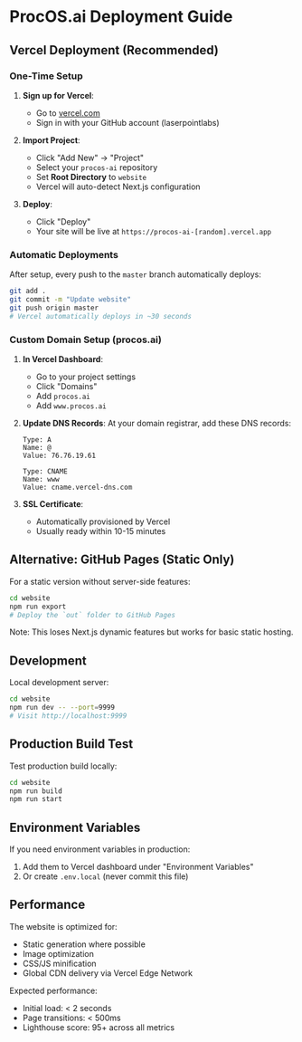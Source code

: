 # ProcOS.ai Deployment Guide

## Vercel Deployment (Recommended)

### One-Time Setup

1. **Sign up for Vercel**:
   - Go to [vercel.com](https://vercel.com)
   - Sign in with your GitHub account (laserpointlabs)

2. **Import Project**:
   - Click "Add New" → "Project"
   - Select your `procos-ai` repository
   - Set **Root Directory** to `website`
   - Vercel will auto-detect Next.js configuration

3. **Deploy**:
   - Click "Deploy"
   - Your site will be live at `https://procos-ai-[random].vercel.app`

### Automatic Deployments

After setup, every push to the `master` branch automatically deploys:
```bash
git add .
git commit -m "Update website"
git push origin master
# Vercel automatically deploys in ~30 seconds
```

### Custom Domain Setup (procos.ai)

1. **In Vercel Dashboard**:
   - Go to your project settings
   - Click "Domains"
   - Add `procos.ai`
   - Add `www.procos.ai`

2. **Update DNS Records**:
   At your domain registrar, add these DNS records:
   ```
   Type: A
   Name: @
   Value: 76.76.19.61

   Type: CNAME  
   Name: www
   Value: cname.vercel-dns.com
   ```

3. **SSL Certificate**:
   - Automatically provisioned by Vercel
   - Usually ready within 10-15 minutes

## Alternative: GitHub Pages (Static Only)

For a static version without server-side features:

```bash
cd website
npm run export
# Deploy the `out` folder to GitHub Pages
```

Note: This loses Next.js dynamic features but works for basic static hosting.

## Development

Local development server:
```bash
cd website
npm run dev -- --port=9999
# Visit http://localhost:9999
```

## Production Build Test

Test production build locally:
```bash
cd website
npm run build
npm run start
```

## Environment Variables

If you need environment variables in production:
1. Add them to Vercel dashboard under "Environment Variables"
2. Or create `.env.local` (never commit this file)

## Performance

The website is optimized for:
- Static generation where possible
- Image optimization
- CSS/JS minification
- Global CDN delivery via Vercel Edge Network

Expected performance:
- Initial load: < 2 seconds
- Page transitions: < 500ms
- Lighthouse score: 95+ across all metrics